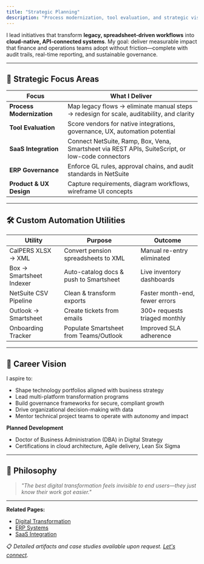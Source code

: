 ```yaml
---
title: "Strategic Planning"
description: "Process modernization, tool evaluation, and strategic vision development to transform legacy workflows into cloud-native, API-connected systems."
---
```


I lead initiatives that transform **legacy, spreadsheet-driven workflows** into **cloud-native, API-connected systems**. My goal: deliver measurable impact that finance and operations teams adopt without friction—complete with audit trails, real-time reporting, and sustainable governance.

---

## 🧭 Strategic Focus Areas

| Focus                   | What I Deliver |
|-------------------------|----------------|
| **Process Modernization** | Map legacy flows → eliminate manual steps → redesign for scale, auditability, and clarity |
| **Tool Evaluation**     | Score vendors for native integrations, governance, UX, automation potential |
| **SaaS Integration**    | Connect NetSuite, Ramp, Box, Vena, Smartsheet via REST APIs, SuiteScript, or low-code connectors |
| **ERP Governance**      | Enforce GL rules, approval chains, and audit standards in NetSuite |
| **Product & UX Design** | Capture requirements, diagram workflows, wireframe UI concepts |

---

## 🛠️ Custom Automation Utilities

| Utility                  | Purpose                                  | Outcome                        |
|--------------------------|------------------------------------------|---------------------------------|
| CalPERS XLSX → XML       | Convert pension spreadsheets to XML      | Manual re-entry eliminated     |
| Box → Smartsheet Indexer | Auto-catalog docs & push to Smartsheet    | Live inventory dashboards      |
| NetSuite CSV Pipeline    | Clean & transform exports                 | Faster month-end, fewer errors |
| Outlook → Smartsheet     | Create tickets from emails                | 300+ requests triaged monthly  |
| Onboarding Tracker       | Populate Smartsheet from Teams/Outlook    | Improved SLA adherence         |

---

## 🌱 Career Vision

I aspire to:
- Shape technology portfolios aligned with business strategy  
- Lead multi-platform transformation programs  
- Build governance frameworks for secure, compliant growth  
- Drive organizational decision-making with data  
- Mentor technical project teams to operate with autonomy and impact  

**Planned Development**
- Doctor of Business Administration (DBA) in Digital Strategy  
- Certifications in cloud architecture, Agile delivery, Lean Six Sigma  

---

## 🚀 Philosophy
> *"The best digital transformation feels invisible to end users—they just know their work got easier."*

---

**Related Pages:**  
- [Digital Transformation](/digital-transformation)
- [ERP Systems](/erp-systems)
- [SaaS Integration](/saas)  

📋 *Detailed artifacts and case studies available upon request. [Let's connect](/contact).*
